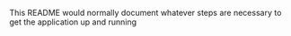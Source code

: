 This README would normally document whatever steps are necessary to get the
application up and running